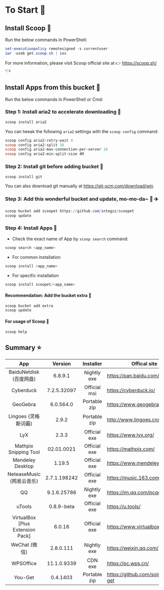 # To Start 🏃

## Install Scoop 🚴

Run the below commands in PowerShell:

```powershell
set-executionpolicy remotesigned -s currentuser
iwr -useb get.scoop.sh | iex
```

For more information, please visit Scoop official site at 👉 https://scoop.sh/ 👈

## Install Apps from this bucket 🚗

Run the below commands in PowerShell or Cmd:

### Step 1: Install aria2 to accelerate downloading 🚅

```powershell
scoop install aria2
```

You can tweak the following `aria2` settings with the `scoop config` command:

```powershell
scoop config aria2-retry-wait 4
scoop config aria2-split 16
scoop config aria2-max-connection-per-server 16
scoop config aria2-min-split-size 4M
```

### Step 2: Install git before adding bucket 🎫

```powershell
scoop install git
```

You can also download git manually at https://git-scm.com/download/win

### Step 3: Add this wonderful bucket and update, mo-mo-da~ 💋 ✈️

```powershell
scoop bucket add scoopet https://github.com/integzz/scoopet
scoop update
```

###  Step 4: Install Apps 🚀

- Check the exact name of App by `scoop search` command:

```powershell
scoop search <app_name>
```

- For common installation

```powershell
scoop install <app_name>
```

- For specific installation

```powershell
scoop install scoopet/<app_name>
```

#### Recommendation: Add the bucket extra 💯

``` powershell
scoop bucket add extra
scoop update
```

#### For usage of Scoop 📖

```powershell
scoop help
```

## Summary ⭐️

|               App                |   Version    |  Installer   | Offical site                       |
| :------------------------------: | :----------: | :----------: | ---------------------------------- |
|     BaiduNetdisk  (百度网盘)     |   6.8.9.1    | Nightly exe  | https://pan.baidu.com/             |
|            Cyberduck             | 7.2.5.32097  | Official msi | https://cyberduck.io/              |
|             GeoGebra             |  6.0.564.0   | Portable zip | https://www.geogebra.org/          |
|       Lingoes (灵格斯词霸)       |    2.9.2     | Portable zip | http://www.lingoes.cn/             |
|               LyX                |    2.3.3     | Official exe | https://www.lyx.org/               |
|      Mathpix Snipping Tool       |  02.01.0021  | Official exe | https://mathpix.com/               |
|         Mendeley Desktop         |    1.19.5    | Official exe | https://www.mendeley.com/          |
|    NeteaseMusic  (网易云音乐)    | 2.7.1.198242 | Official exe | https://music.163.com/             |
|                QQ                | 9.1.6.25786  | Nightly exe  | https://im.qq.com/pcqq/            |
|              uTools              |  0.8.9-beta  | Official exe | https://u.tools/                   |
| VirtualBox [Plus Extension Pack] |    6.0.16    | Official exe | https://www.virtualbox.org/        |
|          WeChat  (微信)          |  2.8.0.111   | Nightly exe  | https://weixin.qq.com/             |
|            WPSOffice             | 11.1.0.9339  |   CDN exe    | https://pc.wps.cn/                 |
|             You-Get              |   0.4.1403   | Portable zip | https://github.com/soimort/you-get |
